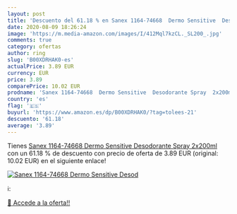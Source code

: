```yaml
---
layout: post
title: 'Descuento del 61.18 % en Sanex 1164-74668  Dermo Sensitive  Desod'
date: 2020-08-09 18:26:24
image: 'https://m.media-amazon.com/images/I/412Mql7kzCL._SL200_.jpg'
comments: true
category: ofertas
author: ring
slug: 'B00XDRHAK0-es'
actualPrice: 3.89 EUR
currency: EUR
price: 3.89
comparePrice: 10.02 EUR
prodname: 'Sanex 1164-74668  Dermo Sensitive  Desodorante Spray  2x200ml'
country: 'es'
flag: '🇪🇸'
buyurl: 'https://www.amazon.es/dp/B00XDRHAK0/?tag=tolees-21'
descuento: '61.18'
average: '3.89'
---
```


Tienes [Sanex 1164-74668  Dermo Sensitive  Desodorante Spray  2x200ml](https://www.amazon.es/dp/B00XDRHAK0/?tag=tolees-21) con un 61.18 % de descuento con precio de oferta de 3.89 EUR (original: 10.02 EUR) en el siguiente enlace!

[![Sanex 1164-74668  Dermo Sensitive  Desod](https://m.media-amazon.com/images/I/412Mql7kzCL._SL200_.jpg)](https://www.amazon.es/dp/B00XDRHAK0/?tag=tolees-21)

ℹ️:


[🛒 Accede a la oferta!!](https://www.amazon.es/dp/B00XDRHAK0/?tag=tolees-21)
